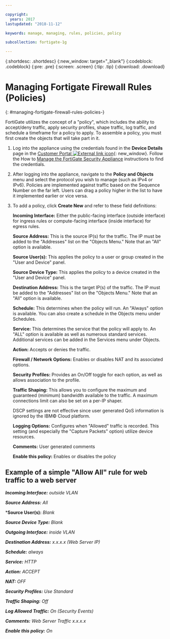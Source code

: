 ```yaml
---

copyright:
  years: 2017
lastupdated: "2018-11-12"

keywords: manage, managing, rules, policies, policy

subcollection: fortigate-1g

---
```


{:shortdesc: .shortdesc}
{:new_window: target="_blank"}
{:codeblock: .codeblock}
{:pre: .pre}
{:screen: .screen}
{:tip: .tip}
{:download: .download}

# Managing Fortigate Firewall Rules (Policies)
{: #managing-fortigate-firewall-rules-policies-}

FortiGate utilizes the concept of a "policy", which includes the ability to accept/deny traffic, apply security profiles, shape traffic, log traffic, and schedule a timeframe for a policy to apply. To assemble a policy, you must first create the objects that will take part in it.

1. Log into the appliance using the credentials found in the **Device Details** page in the [Customer Portal ![External link icon](../../icons/launch-glyph.svg "External link icon")](https://control.softlayer.com/){: new_window}. Follow the How to [Manage the FortiGate Security Appliance](/docs/infrastructure/fortigate-1g?topic=fortigate-1g-managing-the-fortigate-security-appliance-1gbps) instructions to find the credentials.
2. After logging into the appliance, navigate to the **Policy and Objects** menu and select the protocol you wish to manage (such as IPv4 or IPv6). Policies are implemented against traffic based on the Sequence Number on the far left. Users can drag a policy higher in the list to have it implemented earlier or vice versa.
3. To add a policy, click **Create New** and refer to these field definitions:

    **Incoming Interface:** Either the public-facing interface (outside interface) for ingress rules or compute-facing interface (inside interface) for egress rules.

    **Source Address:** This is the source IP(s) for the traffic. The IP must be added to the "Addresses" list on the "Objects Menu." Note that an "All" option is available.

    **Source User(s):** This applies the policy to a user or group created in the "User and Device" panel.

    **Source Device Type:** This applies the policy to a device created in the "User and Device" panel.

    **Destination Address:** This is the target IP(s) of the traffic. The IP must be added to the "Addresses" list on the "Objects Menu." Note that an "All" option is available.

    **Schedule:** This determines when the policy will run. An "Always" option is available. You can also create a schedule in the Objects menu under Schedules.

    **Service:** This determines the service that the policy will apply to. An "ALL" option is available as well as numerous standard services. Additional services can be added in the Services menu under Objects.

    **Action:** Accepts or denies the traffic.

    **Firewall / Network Options:** Enables or disables NAT and its associated options.

    **Security Profiles:** Provides an On/Off toggle for each option, as well as allows association to the profile.

    **Traffic Shaping:** This allows you to configure the maximum and guaranteed (minimum) bandwidth available to the traffic. A maximum connections limit can also be set on a per-IP shaper.

    DSCP settings are not effective since user generated QoS information is ignored by the IBM© Cloud platform.

    **Logging Options:** Configures when "Allowed" traffic is recorded. This setting (and especially the "Capture Packets" option) utilize device resources.

    **Comments:** User generated comments

    **Enable this policy:** Enables or disables the policy

## Example of a simple "Allow All" rule for web traffic to a web server

***Incoming Interface:*** *outside VLAN*

***Source Address:*** *All*

***Source User(s):** *Blank*

***Source Device Type:*** *Blank*

***Outgoing Interface:*** *inside VLAN*

***Destination Address:*** *x.x.x.x (Web Server IP)*

***Schedule:*** *always*

***Service:*** *HTTP*

***Action:*** *ACCEPT*

***NAT:*** *OFF*

***Security Profiles:*** *Use Standard*

***Traffic Shaping:*** *Off*

***Log Allowed Traffic:*** *On (Security Events)*

***Comments:*** *Web Server Traffic x.x.x.x*

***Enable this policy:*** *On*
